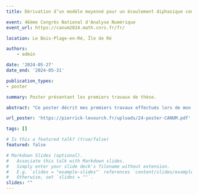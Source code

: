 ```yaml
---
title: Dérivation d’un modèle moyenné pour un écoulement diphasique compressible stratifié

event: 46ème Congrès National d'Analyse Numérique
event_url: https://canum2024.math.cnrs.fr/fr/

location: Le Bois-Plage-en-Ré, Île de Ré

authors:
    - admin

date: '2024-05-27'
date_end: '2024-05-31'

publication_types:
- poster

summary: Poster présentant les premiers travaux de thèse.

abstract: "Ce poster décrit mes premiers travaux effectués lors de mon stage de M2 et les premiers mois de ma thèse. Il présente une dérivation formelle d'un modèle moyenné à partir de Navier-Stokes compressible barotrope pour un écoulement bicouche, ainsi qu'un début de travail d'analyse de convergence des solutions des équations de Navier-Stokes pour cette configuration vers les solutions du modèle exhibé."

url_poster: 'https://pierrick-levourch.fr/uploads/24-poster-CANUM.pdf'

tags: []

# Is this a featured talk? (true/false)
featured: false

# Markdown Slides (optional).
#   Associate this talk with Markdown slides.
#   Simply enter your slide deck's filename without extension.
#   E.g. `slides = "example-slides"` references `content/slides/example-slides.md`.
#   Otherwise, set `slides = ""`.
slides: ""
---
```

